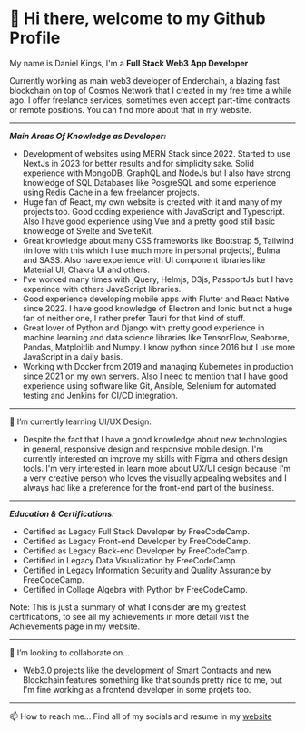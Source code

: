 # 👋 Hi there, welcome to my Github Profile
My name is Daniel Kings, I'm a **Full Stack Web3 App Developer**

Currently working as main web3 developer of Enderchain, a blazing fast blockchain on top of Cosmos Network that I created in my free time a while ago.
I offer freelance services, sometimes even accept part-time contracts or remote positions. You can find more about that in my website.
***
***Main Areas Of Knowledge as Developer:***
-	Development of websites using MERN Stack since 2022. Started to use NextJs in 2023 for better results and for simplicity sake. Solid experience with MongoDB, GraphQL and NodeJs but I also have strong knowledge of SQL Databases like PosgreSQL and some experience using Redis Cache in a few freelancer projects.
-	Huge fan of React, my own website is created with it and many of my projects too. Good coding experience with JavaScript and Typescript. Also I have good experience using Vue and a pretty good still basic knowledge of Svelte and SvelteKit. 
-	Great knowledge about many CSS frameworks like Bootstrap 5, Tailwind (in love with this which I use much more in personal projects), Bulma and SASS. Also have experience with UI component libraries like Material UI, Chakra UI and others. 
-	I've worked many times with jQuery, Helmjs, D3js, PassportJs but I have experince with others JavaScript libraries.
-	Good experience developing mobile apps with Flutter and React Native since 2022. I have good knowledge of Electron and Ionic but not a huge fan of neither one, I rather prefer Tauri for that kind of stuff.  
-	Great lover of Python and Django with pretty good experience in machine learning and data science libraries like TensorFlow, Seaborne, Pandas, Matploitlib and Numpy. I know python since 2016 but I use more JavaScript in a daily basis.
-	Working with Docker from 2019 and managing Kubernetes in production since 2021 on my own servers. Also I need to mention that I have good experience using software like Git, Ansible, Selenium for automated testing and Jenkins for CI/CD integration. 
***
 🌱 I’m currently learning UI/UX Design:
 - Despite the fact that I have a	good knowledge about new technologies in general, responsive design and responsive mobile design. I'm currently interested on improve my skills with Figma and others design tools. I'm very interested in learn more about UX/UI design because I'm a very creative person who loves the visually appealing websites and I always had like a preference for the front-end part of the business.
***
***Education & Certifications:***
- Certified as Legacy Full Stack Developer by FreeCodeCamp.
- Certified as Legacy Front-end Developer by  FreeCodeCamp.
- Certified as Legacy Back-end Developer by FreeCodeCamp.
- Certified in Legacy Data Visualization by FreeCodeCamp.
- Certified in Legacy Information Security and Quality Assurance by FreeCodeCamp.
- Certified in Collage Algebra with Python by FreeCodeCamp.

Note: This is just a summary of what I consider are my greatest certifications, to see all my achievements in more detail visit the Achievements page in my website. 
***
💞️ I’m looking to collaborate on...
- Web3.0 projects like the development of Smart Contracts and new Blockchain features something like that sounds pretty nice to me, but I'm fine working as a frontend developer in some projets too. 
***
📫 How to reach me...
Find all of my socials and resume in my [website](https://www.danielkings.dev)
